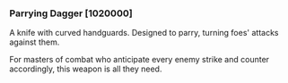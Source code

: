 ### Parrying Dagger [1020000]

A knife with curved handguards. Designed to parry, turning foes' attacks against them.

For masters of combat who anticipate every enemy strike and counter accordingly, this weapon is all they need.